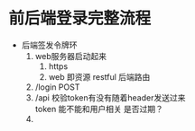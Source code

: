 # 前后端登录完整流程

- 后端签发令牌环
    1. web服务器启动起来
        1. https
        2. web 即资源  restful  后端路由
    2. /login  POST
    3. /api 校验token有没有随着header发送过来  
        token 能不能和用户相关  是否过期？
    4.   